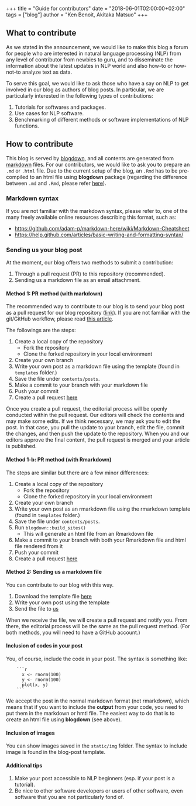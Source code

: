 +++
title = "Guide for contributors"
date = "2018-06-01T02:00:00+02:00"
tags = ["blog"]
author = "Ken Benoit, Akitaka Matsuo"
+++


## What to contribute

As we stated in the announcement, we would like to make this blog a forum for people who are interested in natural language processing (NLP) from any level of contributor from newbies to guru, and to disseminate the information about the latest updates in NLP world and also how-to or how-not-to analyze text as data.

To serve this goal, we would like to ask those who have a say on NLP to get involved in our blog as authors of blog posts. In particular, we are particularly interested in the following types of contributions:

1. Tutorials for softwares and packages.
1. Use cases for NLP software.
1. Benchmarking of different methods or software implementations of NLP functions.

## How to contribute

This blog is served by [blogdown](https://bookdown.org/yihui/blogdown/), and all contents are generated from [markdown](#) files. For our contributors, we would like to ask you to prepare an `.md` or `.html` file. Due to the current setup of the blog, an `.Rmd` has to be pre-compiled to an html file using **blogdown** package (regarding the difference between `.md` and `.Rmd`, please refer [here](https://bookdown.org/yihui/blogdown/output-format.html)).

### Markdown syntax

If you are not familiar with the markdown syntax, please refer to, one of the many freely available online resources describing this format, such as:

- https://github.com/adam-p/markdown-here/wiki/Markdown-Cheatsheet
- https://help.github.com/articles/basic-writing-and-formatting-syntax/

### Sending us your blog post

At the moment, our blog offers two methods to submit a contribution:

1. Through a pull request (PR) to this repository (recommended).
2. Sending us a markdown file as an email attachment.

#### Method 1: PR method (with markdown)

The recommended way to contribute to our blog is to send your blog post as a pull request for our blog repository ([link](https://github.com/quanteda/blog.quanteda.org)). If you are not familiar with the git/GitHub workflow, please read [this article](https://guides.github.com/introduction/flow/).

The followings are the steps:

1. Create a local copy of the repository 
    - Fork the repository
    - Clone the forked repository in your local environment
1. Create your own branch
1. Write your own post as a markdown file using the template (found in `templates` folder.)
1. Save the file under `contents/posts`.
1. Make a commit to your branch with your markdown file
1. Push your commit
1. Create a pull request [here](https://github.com/quanteda/blog.quanteda.org/pulls)

Once you create a pull request, the editorial process will be openly conducted within the pull request. Our editors will check the contents and may make some edits.  If we think necessary, we may ask you to edit the post. In that case, you pull the update to your branch, edit the file, commit the changes, and then push the update to the repository. When you and our editors approve the final content, the pull request is merged and your article is published.

#### Method 1-b: PR method (with Rmarkdown)

The steps are similar but there are a few minor differences:

1. Create a local copy of the repository 
    - Fork the repository
    - Clone the forked repository in your local environment
1. Create your own branch
1. Write your own post as an rmarkdown file using the rmarkdown template (found in `templates` folder.)
1. Save the file under `contents/posts`.
1. Run `blogdown::build_sites()` 
    - This will generate an html file from an Rmarkdown file
1. Make a commit to your branch with both your Rmarkdown file and html file rendered from it
1. Push your commit 
1. Create a pull request [here](https://github.com/quanteda/blog.quanteda.org/pulls)

#### Method 2: Sending us a markdown file

You can contribute to our blog with this way.

1. Download the template file [here](https://github.com/quanteda/blog.quanteda.org/tree/master/templates/blogpost_template.md)
1. Write your own post using the template
1. Send the file to [us](mailto:amatsuo@quanteda.org)

When we receive the file, we will create a pull request and notify you. From there, the editorial process will be the same as the pull request method.  (For both methods, you will need to have a GitHub account.)

#### Inclusion of codes in your post

You, of course, include the code in your post. The syntax is something like:

````
    ```r
      x <- rnorm(100)
      y <- rnorm(100)
      plot(x, y)
    ```
````

We accept the post in the normal markdown format (not rmarkdown), which means that if you want to include the **output** from your code, you need to put them in the markdown or hmtl file. The easiest way to do that is to create an html file using **blogdown** (see above). 

#### Inclusion of images

You can show images saved in the `static/img` folder. The syntax to include image is found in the blog-post template.

#### Additional tips

1. Make your post accessible to NLP beginners (esp. if your post is a tutorial).
1. Be nice to other software developers or users of other software, even software that you are not particularly fond of.
